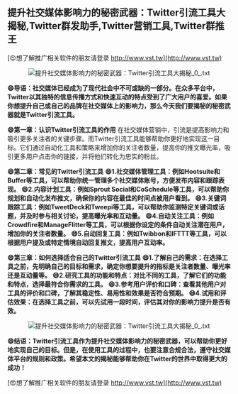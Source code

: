 ## **提升社交媒体影响力的秘密武器：Twitter引流工具大揭秘,Twitter群发助手,Twitter营销工具,Twitter群推王**

[😍想了解推广相关软件的朋友请登录 http://www.vst.tw](http://www.vst.tw)

 <center><img src="https://vst.tw/MP4/tuiguang/png/5.png" alt="提升社交媒体影响力的秘密武器：Twitter引流工具大揭秘_0_.txt"></center>

**😄导语：社交媒体已经成为了现代社会中不可或缺的一部分。在众多平台中，Twitter以其独特的信息传播方式和快速互动的特点受到了广大用户的喜爱。如果你想提升自己或自己的品牌在社交媒体上的影响力，那么今天我们要揭秘的秘密武器就是Twitter引流工具。**

**😄第一章：认识Twitter引流工具的作用**
在社交媒体营销中，引流是提高影响力和吸引更多关注者的关键步骤。而Twitter引流工具能够帮助你更好地实现这一目标。它们通过自动化工具和策略来增加你的关注者数量，提高你的推文曝光率，吸引更多用户点击你的链接，并将他们转化为忠实的粉丝。

**😄第二章：常见的Twitter引流工具**
**😄1.社交媒体管理工具：例如Hootsuite和Buffer等工具，可以帮助你统一管理多个社交媒体账号，方便发布内容和跟踪表现。**
**😄2.内容计划工具：例如Sprout Social和CoSchedule等工具，可以帮助你规划和自动化发布推文，确保你的内容在最佳的时间点被用户看到。**
**😄3.关键词跟踪工具：例如TweetDeck和Tweepi等工具，可以帮助你监测特定关键词或话题，并及时参与相关讨论，提高曝光率和互动量。**
**😄4.自动关注工具：例如Crowdfire和ManageFlitter等工具，可以根据你设定的条件自动关注潜在用户，增加你的关注者数量。**
**😄5.自动回复工具：例如Twibbon和IFTTT等工具，可以根据用户提及或特定情境自动回复推文，提高用户互动率。**

**😄第三章：如何选择适合自己的Twitter引流工具**
**😄1.了解自己的需求：在选择工具之前，先明确自己的目标和需求，确定你想要提升的指标是关注者数量、曝光率还是互动量等。**
**😄2.研究工具的功能和特点：对比不同的工具，了解它们的功能和特点，选择最符合你需求的工具。**
**😄3.参考用户评价和口碑：查看其他用户对工具的评价和口碑，了解其稳定性、易用性和效果是否符合预期。**
**😄4.试用和评估效果：在选择工具之前，可以先试用一段时间，评估其对你的影响力提升是否有效。**

 <center><img src="https://vst.tw/MP4/tuiguang/png/4.png" alt="提升社交媒体影响力的秘密武器：Twitter引流工具大揭秘_0_.txt"></center>

**😄结语：Twitter引流工具作为提升社交媒体影响力的秘密武器，可以帮助你更好地实现自己的目标。但是，在使用工具的过程中，也要注意合规合法，遵守社交媒体平台的规则和政策。希望本文的揭秘能够帮助你在Twitter的世界中取得更大的成功！**

[😍想了解推广相关软件的朋友请登录 http://www.vst.tw](http://www.vst.tw)



